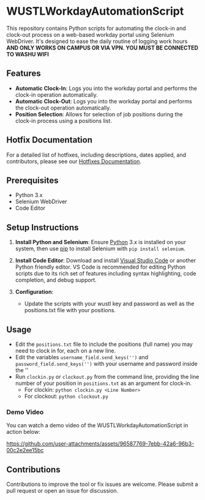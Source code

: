 # WUSTLWorkdayAutomationScript

This repository contains Python scripts for automating the clock-in and clock-out process on a web-based workday portal using Selenium WebDriver. It's designed to ease the daily routine of logging work hours **AND ONLY WORKS ON CAMPUS OR VIA VPN. YOU MUST BE CONNECTED TO WASHU WIFI**

## Features

- **Automatic Clock-In**: Logs you into the workday portal and performs the clock-in operation automatically.
- **Automatic Clock-Out**: Logs you into the workday portal and performs the clock-out operation automatically.
- **Position Selection**: Allows for selection of job positions during the clock-in process using a positions list.

## Hotfix Documentation

For a detailed list of hotfixes, including descriptions, dates applied, and contributors, please see our [Hotfixes Documentation](HOTFIXES.md).


## Prerequisites

- Python 3.x
- Selenium WebDriver
- Code Editor

## Setup Instructions

1. **Install Python and Selenium**:
   Ensure [Python](https://www.python.org/downloads/) 3.x is installed on your system, then use [pip](https://pypi.org/project/pip/) to install Selenium with `pip install selenium`.

2. **Install Code Editor**:
   Download and install [Visual Studio Code](https://code.visualstudio.com/) or another Python friendly editor. VS Code is recommended for editing Python scripts due to its rich set of features including syntax highlighting, code completion, and debug support.

3. **Configuration**:
   - Update the scripts with your wustl key and password as well as the positions.txt file with your positions.

## Usage

- Edit the `positions.txt` file to include the positions (full name) you may need to clock in for, each on a new line.
- Edit the variables `username_field.send_keys('')` and `password_field.send_keys('')` with your username and password inside the ''
- Run `clockin.py` or `clockout.py` from the command line, providing the line number of your position in `positions.txt` as an argument for clock-in. 
    - For clockin: `python clockin.py <Line Number>`
    - For clockout: `python clockout.py`

### Demo Video

You can watch a demo video of the WUSTLWorkdayAutomationScript in action below:

https://github.com/user-attachments/assets/96587769-7ebb-42a6-96b3-00c2e2ee15bc






## Contributions
Contributions to improve the tool or fix issues are welcome. Please submit a pull request or open an issue for discussion.

